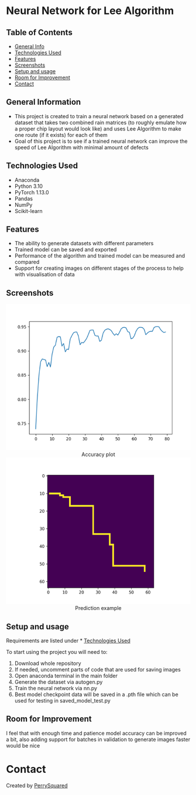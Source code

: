 # Neural Network for Lee Algorithm


## Table of Contents
* [General Info](#general-information)
* [Technologies Used](#technologies-used)
* [Features](#features)
* [Screenshots](#screenshots)
* [Setup and usage](#setup-and-usage)
* [Room for Improvement](#room-for-improvement)
* [Contact](#contact)



## General Information
- This project is created to train a neural network based on a generated dataset that takes two combined rain matrices (to roughly emulate how a proper chip layout would look like) and uses Lee Algorithm to make one route (if it exists) for each of them
- Goal of this project is to see if a trained neural network can improve the speed of Lee Algorithm with minimal amount of defects


## Technologies Used
- Anaconda
- Python 3.10
- PyTorch 1.13.0
- Pandas
- NumPy
- Scikit-learn


## Features
- The ability to generate datasets with different parameters
- Trained model can be saved and exported
- Performance of the algorithm and trained model can be measured and compared
- Support for creating images on different stages of the process to help with visualisation of data


## Screenshots
<p align="center">
  <img width="600" height="400" src="./other/Figure_2.png"> Accuracy plot
  <img width="600" height="400" src="./other/prediction_example.png"> Prediction example
</p>



## Setup and usage
Requirements are listed under * [Technologies Used](#technologies-used)

To start using the project you will need to:
1. Download whole repository
2. If needed, uncomment parts of code that are used for saving images
3. Open anaconda terminal in the main folder
4. Generate the dataset via autogen.py
5. Train the neural network via nn.py
6. Best model checkpoint data will be saved in a .pth file which can be used for testing in saved_model_test.py


## Room for Improvement
I feel that with enough time and patience model accuracy can be improved a bit, also adding support for batches in validation to generate images faster would be nice


# Contact
Created by [PerrySquared](https://github.com/PerrySquared)
